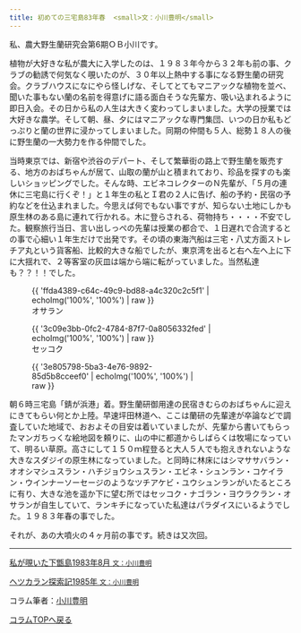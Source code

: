 ```yaml
---
title: 初めての三宅島83年春  <small>文：小川豊明</small>
---
```

私、農大野生蘭研究会第6期ＯＢ小川です。

植物が大好きな私が農大に入学したのは、１９８３年今から３２年も前の事、クラブの勧誘で何気なく覗いたのが、３０年以上熱中する事になる野生蘭の研究会。クラブハウスになにやら怪しげな、そしてとてもマニアックな植物を並べ、聞いた事もない蘭の名前を得意げに語る面白そうな先輩方、吸い込まれるように即日入会。その日から私の人生は大きく変わってしまいました。大学の授業では大好きな農学。そして朝、昼、夕にはマニアックな専門集団、いつの日か私もどっぷりと蘭の世界に浸かってしまいました。同期の仲間も５人、総勢１８人の後に野生蘭の一大勢力を作る仲間でした。

当時東京では、新宿や渋谷のデパート、そして繁華街の路上で野生蘭を販売する、地方のおばちゃんが居て、山取の蘭が山と積まれており、珍品を探すのも楽しいショッピングでした。そんな時、エビネコレクターのＮ先輩が、「５月の連休に三宅島に行くぞ！」と１年生の私とＩ君の２人に告げ、船の予約・民宿の予約などを仕込まれました。今思えば何でもない事ですが、知らない土地にしかも原生林のある島に連れて行かれる。木に登らされる、荷物持ち・・・・不安でした。観察旅行当日、言い出しっぺの先輩は授業の都合で、１日遅れで合流するとの事で心細い１年生だけで出発です。その頃の東海汽船は三宅・八丈方面ストレチア丸という貨客船、比較的大きな船でしたが、東京湾を出ると右へ左へ上に下に大揺れで、２等客室の灰皿は端から端に転がっていました。当然私達も？？！！でした。
<figure>
{{ 'ffda4389-c64c-49c9-bd88-a4c320c2c5f1' | echoImg('100%', '100%') | raw }}
<figcaption>オサラン</figcaption>
</figure>
<figure>
{{ '3c09e3bb-0fc2-4784-87f7-0a8056332fed' | echoImg('100%', '100%') | raw }}
<figcaption>セッコク</figcaption>
</figure>
<figure style="max-width: 300px;">
{{ '3e805798-5ba3-4e76-9892-85d5b8cceef0' | echoImg('100%', '100%') | raw }}
</figure>
朝６時三宅島「錆が浜港」着。野生蘭研御用達の民宿きむらのおばちゃんに迎えにきてもらい何とか上陸。早速坪田林道へ、ここは蘭研の先輩達が卒論などで調査していた地域で、おおよその目安は着いていましたが、先輩から書いてもらったマンガちっくな絵地図を頼りに、山の中に都道からしばらくは牧場になっていて、明るい草原。高さにして１５０ｍ程登ると大人５人でも抱えきれないような大きなスダジイの原生林になっていました。と同時に林床にはシマササバラン・オオシマシュスラン・ハチジョウシュスラン・エビネ・シュンラン・コケイラン・ウインナーソーセージのようなツチアケビ・ユウシュンランがいたるところに有り、大きな池を遥か下に望む所ではセッコク・ナゴラン・ヨウラクラン・オサランが自生していて、ランキチになっていた私達はパラダイスにいるようでした。１９８３年春の事でした。

それが、あの大噴火の４ヶ月前の事です。続きは又次回。<hr />

[私が覗いた下甑島1983年8月 <small>文：小川豊明</small>](news/journey_to_shimokoshikijima_in_August_1983)

[ヘツカラン探索記1985年 <small>文：小川豊明</small>](news/adventure_for_hetsukaran_in_Spring_1985)

コラム筆者：[小川豊明](/columns/authors/ogawa_toyoaki)

[コラムTOPへ戻る](news/list?tag=Column)
